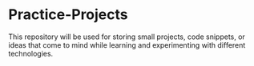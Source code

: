 # Practice-Projects
This repository will be used for storing small projects, code snippets, or ideas that come to mind while learning and experimenting with different technologies.
